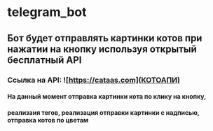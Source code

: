 # telegram_bot
## Бот будет отправлять картинки котов при нажатии на кнопку используя открытый бесплатный API

### Ссылка на API: ![https://cataas.com](КОТОАПИ)

#### На данный момент отправка картинки кота по клику на кнопку,
#### реализаия тегов, реализация отправки картинки с надписью, отправка котов по цветам 

